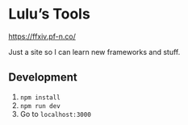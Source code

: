 # Lulu’s Tools

https://ffxiv.pf-n.co/

Just a site so I can learn new frameworks and stuff.

## Development

  1. `npm install`
  2. `npm run dev`
  3. Go to `localhost:3000`
